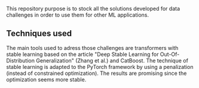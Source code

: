 This repository purpose is to stock all the solutions developed for data challenges in order to use them for other ML applications.

## Techniques used
The main tools used to adress those challenges are transformers with stable learning based on the article "Deep Stable Learning for Out-Of-Distribution Generalization" (Zhang et al.) and CatBoost. The technique of stable learning is adapted to the PyTorch framework by using a penalization (instead of constrained optimization). The results are promising since the optimization seems more stable.